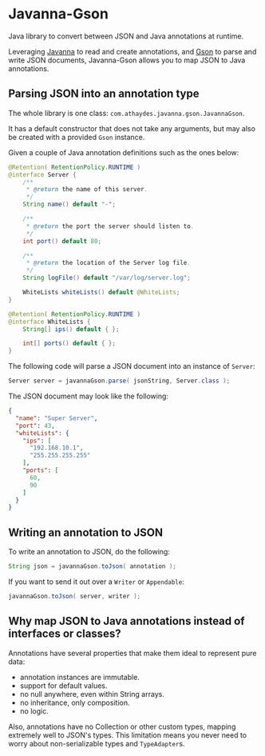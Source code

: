 # Javanna-Gson

Java library to convert between JSON and Java annotations at runtime.

Leveraging [Javanna](https://github.com/renatoathaydes/javanna) to read and create annotations,
and [Gson](https://github.com/google/gson) to parse and write JSON documents,
Javanna-Gson allows you to map JSON to Java annotations.

## Parsing JSON into an annotation type

The whole library is one class: `com.athaydes.javanna.gson.JavannaGson`.

It has a default constructor that does not take any arguments, but may also be created with a
provided `Gson` instance.

Given a couple of Java annotation definitions such as the ones below:

```java
@Retention( RetentionPolicy.RUNTIME )
@interface Server {
    /**
     * @return the name of this server.
     */
    String name() default "-";

    /**
     * @return the port the server should listen to.
     */
    int port() default 80;

    /**
     * @return the location of the Server log file.
     */
    String logFile() default "/var/log/server.log";

    WhiteLists whiteLists() default @WhiteLists;
}

@Retention( RetentionPolicy.RUNTIME )
@interface WhiteLists {
    String[] ips() default { };

    int[] ports() default { };
}
```

The following code will parse a JSON document into an instance of `Server`:

```java
Server server = javannaGson.parse( jsonString, Server.class );
```

The JSON document may look like the following:

```json
{
  "name": "Super Server",
  "port": 43,
  "whiteLists": {
    "ips": [
      "192.168.10.1",
      "255.255.255.255"
    ],
    "ports": [
      60,
      90
    ]
  }
}
```

## Writing an annotation to JSON

To write an annotation to JSON, do the following:

```java
String json = javannaGson.toJson( annotation );
```

If you want to send it out over a `Writer` or `Appendable`:

```java
javannaGson.toJson( server, writer );
```

## Why map JSON to Java annotations instead of interfaces or classes?

Annotations have several properties that make them ideal to represent pure data:

* annotation instances are immutable.
* support for default values.
* no null anywhere, even within String arrays.
* no inheritance, only composition.
* no logic.

Also, annotations have no Collection or other custom types, mapping extremely well to JSON's types.
This limitation means you never need to worry about non-serializable types and `TypeAdapter`s.
